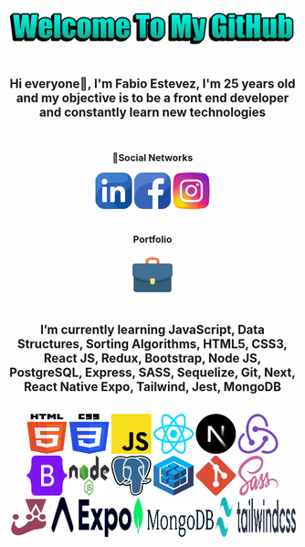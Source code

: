 <div align='center'>
  <img src="./imagenesv2/welcomeGitHub.png" alt="Imagen welcome" />
</div>

<br/>

<div align="center">
  <h2>Hi everyone👋, I'm Fabio Estevez, I'm 25 years old and my objective is to be a front end developer and constantly learn new technologies</h3>
</div>

<br/>

<div align="center">
  <h3>📣Social Networks</h3>
  <div>
    <a href="https://www.linkedin.com/in/fabio-andres-estevez-herrera/" target="_blank"><img src="./imagenesv2/linkedin.png"></img></a>
    <a href="https://www.facebook.com/profile.php?id=100013032283536" target="_blank"><img src="./imagenesv2/facebook.png"></img></a>
    <a href="https://www.instagram.com/padermoo/" target="_blank"><img src="./imagenesv2/instagram.png"></img></a>
  </div>
</div>

<br/>

<div align="center">
<h3>Portfolio</h3>
  <a href="https://portfolio-fabio.vercel.app/" target="_blank"><img src="./imagenesv2/suitcase.png" width='70' height='70'></img></a>
</div>

<br/>

<div align="center">
  <h2>I’m currently learning JavaScript, Data Structures, Sorting Algorithms, HTML5, CSS3, React JS, Redux, Bootstrap, Node JS, PostgreSQL, Express, SASS, Sequelize, Git, Next, React Native Expo, Tailwind, Jest, MongoDB</h2>
  <br/>
  <div>
    <img src='./imagenesv2/html-5.svg' alt="Imagen de html" width='70' height='70'/>
    <img src='./imagenesv2/css-3.svg' atl="Imagen de css" width='70' height='70'/>
    <img src='./imagenesv2/javascript.svg' atl="Imagen de javascript" width='70' height='70'/>
    <img src='./imagenesv2/react.svg' atl="Imagen de react" width='70' height='70'/>
    <img src='./imagenesv2/nextjs-icon.svg' atl="Imagen de nextjs" width='70' height='70'/>
    <img src='./imagenesv2/redux.svg' atl="Imagen de redux" width='70' height='70'/>
    <img src='./imagenesv2/bootstrap.svg' atl="Imagen de bootstrap" width='70' height='70'/>
    <img src='./imagenesv2/nodejs.svg' atl="Imagen de node" width='70' height='70'/>
    <img src='./imagenesv2/postgresql.svg' atl="Imagen de postgresql" width='70' height='70'/>
    <img src='./imagenesv2/sequelize.svg' atl="Imagen de sequelize" width='70' height='70'/>
    <img src='./imagenesv2/git-icon.svg' atl="Imagen de git" width='70' height='70'/>
    <img src='./imagenesv2/sass.svg' atl="Imagen de sass" width='70' height='70'/>
    <img src='./imagenesv2/jest.svg' atl="Imagen de jest" width='70' height='70'/>
    <img src='./imagenesv2/expo.svg' atl="Imagen de expo" width='140' height='70'/>
    <img src='./imagenesv2/mongodb.svg' atl="Imagen de mongodb" width='140' height='70'/>
    <img src='./imagenesv2/tailwindcss.svg' atl="Imagen de tailwindcss" width='140' height='70'/>
  </div>
</div>
